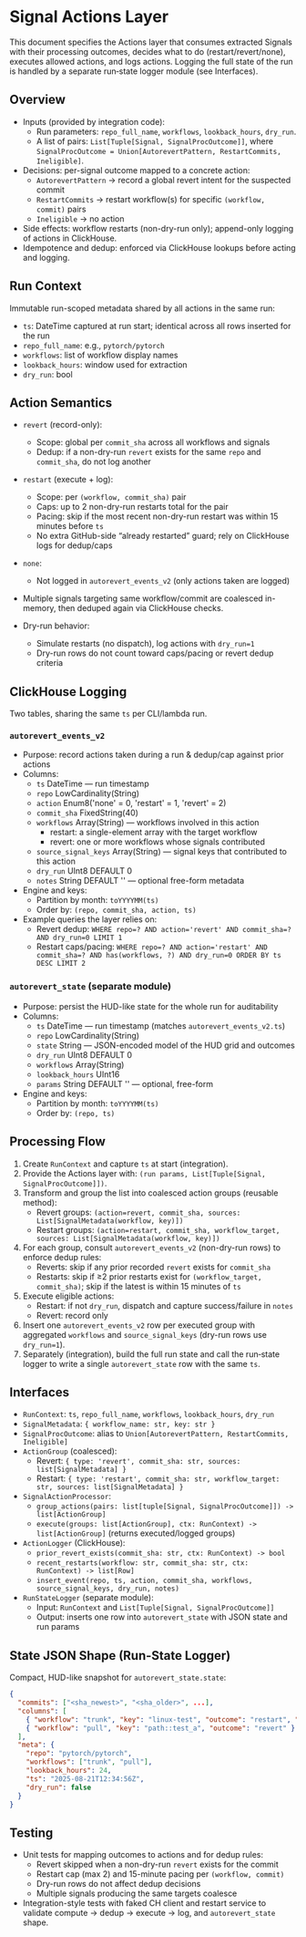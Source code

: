# Signal Actions Layer

This document specifies the Actions layer that consumes extracted Signals with their processing outcomes, decides what to do (restart/revert/none), executes allowed actions, and logs actions. Logging the full state of the run is handled by a separate run‑state logger module (see Interfaces).

## Overview

- Inputs (provided by integration code):
  - Run parameters: `repo_full_name`, `workflows`, `lookback_hours`, `dry_run`.
  - A list of pairs: `List[Tuple[Signal, SignalProcOutcome]]`, where `SignalProcOutcome = Union[AutorevertPattern, RestartCommits, Ineligible]`.
- Decisions: per-signal outcome mapped to a concrete action:
  - `AutorevertPattern` → record a global revert intent for the suspected commit
  - `RestartCommits` → restart workflow(s) for specific `(workflow, commit)` pairs
  - `Ineligible` → no action
- Side effects: workflow restarts (non-dry-run only); append-only logging of actions in ClickHouse.
- Idempotence and dedup: enforced via ClickHouse lookups before acting and logging.

## Run Context

Immutable run-scoped metadata shared by all actions in the same run:

- `ts`: DateTime captured at run start; identical across all rows inserted for the run
- `repo_full_name`: e.g., `pytorch/pytorch`
- `workflows`: list of workflow display names
- `lookback_hours`: window used for extraction
- `dry_run`: bool

## Action Semantics

- `revert` (record-only):
  - Scope: global per `commit_sha` across all workflows and signals
  - Dedup: if a non-dry-run `revert` exists for the same `repo` and `commit_sha`, do not log another

- `restart` (execute + log):
  - Scope: per `(workflow, commit_sha)` pair
  - Caps: up to 2 non-dry-run restarts total for the pair
  - Pacing: skip if the most recent non-dry-run restart was within 15 minutes before `ts`
  - No extra GitHub-side “already restarted” guard; rely on ClickHouse logs for dedup/caps

- `none`:
  - Not logged in `autorevert_events_v2` (only actions taken are logged)

- Multiple signals targeting same workflow/commit are coalesced in-memory, then deduped again via ClickHouse checks.
- Dry-run behavior:
  - Simulate restarts (no dispatch), log actions with `dry_run=1`
  - Dry-run rows do not count toward caps/pacing or revert dedup criteria

## ClickHouse Logging

Two tables, sharing the same `ts` per CLI/lambda run.

### `autorevert_events_v2`

- Purpose: record actions taken during a run & dedup/cap against prior actions
- Columns:
  - `ts` DateTime — run timestamp
  - `repo` LowCardinality(String)
  - `action` Enum8('none' = 0, 'restart' = 1, 'revert' = 2)
  - `commit_sha` FixedString(40)
  - `workflows` Array(String) — workflows involved in this action
    - restart: a single-element array with the target workflow
    - revert: one or more workflows whose signals contributed
  - `source_signal_keys` Array(String) — signal keys that contributed to this action
  - `dry_run` UInt8 DEFAULT 0
  - `notes` String DEFAULT '' — optional free-form metadata
- Engine and keys:
  - Partition by month: `toYYYYMM(ts)`
  - Order by: `(repo, commit_sha, action, ts)`
- Example queries the layer relies on:
  - Revert dedup: `WHERE repo=? AND action='revert' AND commit_sha=? AND dry_run=0 LIMIT 1`
  - Restart caps/pacing: `WHERE repo=? AND action='restart' AND commit_sha=? AND has(workflows, ?) AND dry_run=0 ORDER BY ts DESC LIMIT 2`

### `autorevert_state` (separate module)

- Purpose: persist the HUD-like state for the whole run for auditability
- Columns:
  - `ts` DateTime — run timestamp (matches `autorevert_events_v2.ts`)
  - `repo` LowCardinality(String)
  - `state` String — JSON-encoded model of the HUD grid and outcomes
  - `dry_run` UInt8 DEFAULT 0
  - `workflows` Array(String)
  - `lookback_hours` UInt16
  - `params` String DEFAULT '' — optional, free-form
- Engine and keys:
  - Partition by month: `toYYYYMM(ts)`
  - Order by: `(repo, ts)`

## Processing Flow

1. Create `RunContext` and capture `ts` at start (integration).
2. Provide the Actions layer with: `(run params, List[Tuple[Signal, SignalProcOutcome]])`.
3. Transform and group the list into coalesced action groups (reusable method):
   - Revert groups: `(action=revert, commit_sha, sources: List[SignalMetadata(workflow, key)])`
   - Restart groups: `(action=restart, commit_sha, workflow_target, sources: List[SignalMetadata(workflow, key)])`
4. For each group, consult `autorevert_events_v2` (non-dry-run rows) to enforce dedup rules:
   - Reverts: skip if any prior recorded `revert` exists for `commit_sha`
   - Restarts: skip if ≥2 prior restarts exist for `(workflow_target, commit_sha)`; skip if the latest is within 15 minutes of `ts`
5. Execute eligible actions:
   - Restart: if not `dry_run`, dispatch and capture success/failure in `notes`
   - Revert: record only
6. Insert one `autorevert_events_v2` row per executed group with aggregated `workflows` and `source_signal_keys` (dry-run rows use `dry_run=1`).
7. Separately (integration), build the full run state and call the run‑state logger to write a single `autorevert_state` row with the same `ts`.

## Interfaces

- `RunContext`: `ts`, `repo_full_name`, `workflows`, `lookback_hours`, `dry_run`
- `SignalMetadata`: `{ workflow_name: str, key: str }`
- `SignalProcOutcome`: alias to `Union[AutorevertPattern, RestartCommits, Ineligible]`
- `ActionGroup` (coalesced):
  - Revert: `{ type: 'revert', commit_sha: str, sources: list[SignalMetadata] }`
  - Restart: `{ type: 'restart', commit_sha: str, workflow_target: str, sources: list[SignalMetadata] }`
- `SignalActionProcessor`:
  - `group_actions(pairs: list[tuple[Signal, SignalProcOutcome]]) -> list[ActionGroup]`
  - `execute(groups: list[ActionGroup], ctx: RunContext) -> list[ActionGroup]` (returns executed/logged groups)
- `ActionLogger` (ClickHouse):
  - `prior_revert_exists(commit_sha: str, ctx: RunContext) -> bool`
  - `recent_restarts(workflow: str, commit_sha: str, ctx: RunContext) -> list[Row]`
  - `insert_event(repo, ts, action, commit_sha, workflows, source_signal_keys, dry_run, notes)`
- `RunStateLogger` (separate module):
  - Input: `RunContext` and `List[Tuple[Signal, SignalProcOutcome]]`
  - Output: inserts one row into `autorevert_state` with JSON state and run params

## State JSON Shape (Run-State Logger)

Compact, HUD-like snapshot for `autorevert_state.state`:

```json
{
  "commits": ["<sha_newest>", "<sha_older>", ...],
  "columns": [
    { "workflow": "trunk", "key": "linux-test", "outcome": "restart", "note": "..." },
    { "workflow": "pull", "key": "path::test_a", "outcome": "revert" }
  ],
  "meta": {
    "repo": "pytorch/pytorch",
    "workflows": ["trunk", "pull"],
    "lookback_hours": 24,
    "ts": "2025-08-21T12:34:56Z",
    "dry_run": false
  }
}
```

## Testing

- Unit tests for mapping outcomes to actions and for dedup rules:
  - Revert skipped when a non-dry-run `revert` exists for the commit
  - Restart cap (max 2) and 15-minute pacing per `(workflow, commit)`
  - Dry-run rows do not affect dedup decisions
  - Multiple signals producing the same targets coalesce
- Integration-style tests with faked CH client and restart service to validate compute → dedup → execute → log, and `autorevert_state` shape.
